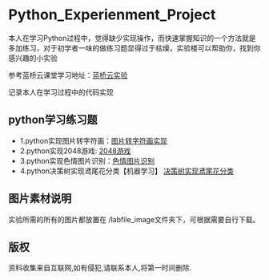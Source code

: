 # Python_Experienment_Project

本人在学习Python过程中，觉得缺少实现操作，而快速掌握知识的一个方法就是多加练习，对于初学者一味的做练习题显得过于枯燥，实验楼可以帮助你，找到你感兴趣的小实验

参考蓝桥云课堂学习地址：[蓝桥云实验](https://www.lanqiao.cn/search/?search=python)

记录本人在学习过程中的代码实现

## python学习练习题
* 1.python实现图片转字符画：[图片转字符画实现](ex_01)
* 2.python实现2048游戏: [2048游戏](ex_02)
* 3.python实现色情图片识别：[色情图片识别](ex_03)
* 4.python决策树实现鸢尾花分类【机器学习】 [决策树实现鸢尾花分类](ex_04)


## 图片素材说明
实验所需的所有的图片都放置在 /labfile_image文件夹下，可根据需要自行下载。


## 版权
资料收集来自互联网,如有侵犯,请联系本人,将第一时间删除.